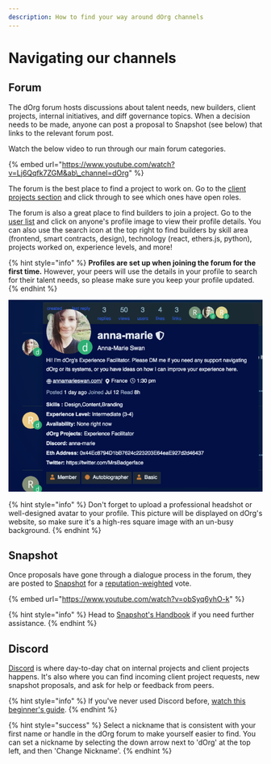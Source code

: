 ```yaml
---
description: How to find your way around dOrg channels
---
```


# Navigating our channels

## Forum

The dOrg forum hosts discussions about talent needs, new builders, client projects, internal initiatives, and diff governance topics. When a decision needs to be made, anyone can post a proposal to Snapshot \(see below\) that links to the relevant forum post.

Watch the below video to run through our main forum categories.

{% embed url="https://www.youtube.com/watch?v=Lj6Qqfk7ZGM&ab\_channel=dOrg" %}

The forum is the best place to find a project to work on. Go to the [client projects section](https://forum.dorg.tech/c/clientproject) and click through to see which ones have open roles.

The forum is also a great place to find builders to join a project. Go to the [user list](https://forum.dorg.tech/u/) and click on anyone's profile image to view their profile details. You can also use the search icon at the top right to find builders by skill area \(frontend, smart contracts, design\), technology \(react, ethers.js, python\), projects worked on, experience levels, and more!

{% hint style="info" %}
**Profiles are set up when joining the forum for the first time.** However, your peers will use the details in your profile to search for their talent needs, so please make sure you keep your profile updated.
{% endhint %}

![Here&apos;s what our Experience Facilitator&apos;s profile looks like](../.gitbook/assets/screen-shot-2021-09-01-at-13.30.43.png)

{% hint style="info" %}
Don't forget to upload a professional headshot or well-designed avatar to your profile. This picture will be displayed on dOrg's website, so make sure it's a high-res square image with an un-busy background.
{% endhint %}

## Snapshot

Once proposals have gone through a dialogue process in the forum, they are posted to [Snapshot](https://snapshot.org/#/dorg.eth) for a [reputation-weighted](../governance.md#reputation) vote.

{% embed url="https://www.youtube.com/watch?v=obSyq6yhO-k" %}

{% hint style="info" %}
Head to [Snapshot's Handbook](https://docs.snapshot.org/proposals) if you need further assistance.
{% endhint %}

## Discord

[Discord](https://discord.com/invite/6Kujmad) is where day-to-day chat on internal projects and client projects happens. It's also where you can find incoming client project requests, new snapshot proposals, and ask for help or feedback from peers.

{% hint style="info" %}
If you've never used Discord before, [watch this beginner's guide](https://www.youtube.com/watch?v=rnYGrq95ezA&ab_channel=Howfinity).
{% endhint %}

{% hint style="success" %}
Select a nickname that is consistent with your first name or handle in the dOrg forum to make yourself easier to find. You can set a nickname by selecting the down arrow next to 'dOrg' at the top left, and then 'Change Nickname'.
{% endhint %}

